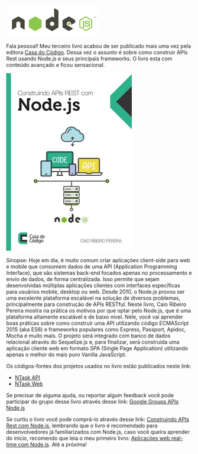 ![Livro: Construindo APIs Rest com Node.js](/images/nodejs-logo.jpg "Livro: Construindo APIs Rest com Node.js")

Fala pessoal! Meu terceiro livro acabou de ser publicado mais uma vez pela editora [Casa do Código](http://www.casadocodigo.com.br). Dessa vez o assunto é sobre como construir APIs Rest usando Node.js e seus principais frameworks. O livro esta com conteúdo avançado e ficou sensacional.

[![](/images/livro-construindo-apis-rest-com-nodejs.jpeg)](http://www.casadocodigo.com.br/products/livro-apis-nodejs) 

Sinopse: Hoje em dia, é muito comum criar aplicações client-side para web e mobile que consomem dados de uma API (Application Programming Interface), que são sistemas back-end focados apenas no processamento e envio de dados, de forma centralizada. Isso permite que sejam desenvolvidas múltiplas aplicações clientes com interfaces específicas para usuários mobile, desktop ou web. Desde 2010, o Node.js provou ser uma excelente plataforma escalável na solução de diversos problemas, principalmente para construção de APIs RESTful.
Neste livro, Caio Ribeiro Pereira mostra na prática os motivos por que optar pelo Node.js, que é uma plataforma altamente escalável e de baixo nível. Nele, você vai aprender boas práticas sobre como construir uma API utilizando código ECMAScript 2015 (aka ES6) e frameworks populares como Express, Passport, Apidoc, Mocha e muito mais.
O projeto será integrado com banco de dados relacional através do Sequelize.js e, para finalizar, será construída uma aplicação cliente web em formato SPA (Single Page Application) utilizando apenas o melhor do mais puro Vanilla JavaScript.

Os códigos-fontes dos projetos usados no livro estão publicados neste link:

*   [NTask API](https://github.com/caio-ribeiro-pereira/ntask-api)
*   [NTask Web](https://github.com/caio-ribeiro-pereira/ntask-web)

Se precisar de alguma ajuda, ou reportar algum feedback você pode participar do grupo desse livro através desse link: [Google Groups APIs Node.js](https://groups.google.com/forum/#!forum/apis-nodejs)

Se curtiu o livro você pode comprá-lo através desse link: [Construindo APIs Rest com Node.js](http://www.casadocodigo.com.br/products/livro-apis-nodejs), lembrando que o livro é recomendado para desenvolvedores já familiarizados com Node.js, caso você queira aprender do início, recomendo que leia o meu primeiro livro: [Aplicações web real-time com Node.js](http://www.casadocodigo.com.br/products/livro-nodejs).
Até a próxima!